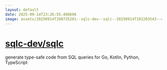 ```yaml
---
layout: default
date: 2025-09-14T23:26:55.498696
image: assets/20250914T190735201--sqlc-dev--sqlc--20250914T191203543--cropped.png
---
```


# [sqlc-dev/sqlc](https://github.com/sqlc-dev/sqlc)

generate type-safe code from SQL queries for Go, Kotlin, Python, TypeScript
